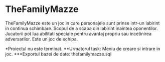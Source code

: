 # TheFamilyMazze
TheFamilyMazze este un joc in care personajele sunt prinse intr-un labirint in continua schimbare. Scopul de a scapa din labirint inaintea oponentilor. Jucatorii pot lua abilitati speciale pentru avantaj propriu sau incetinirea adversarilor. Este un joc de echipa.

*Proiectul nu este terminat.
**Urmatorul task: Meniu de creare si intrare in joc.
***Exportul bazei de date: thefamilymazze.sql

